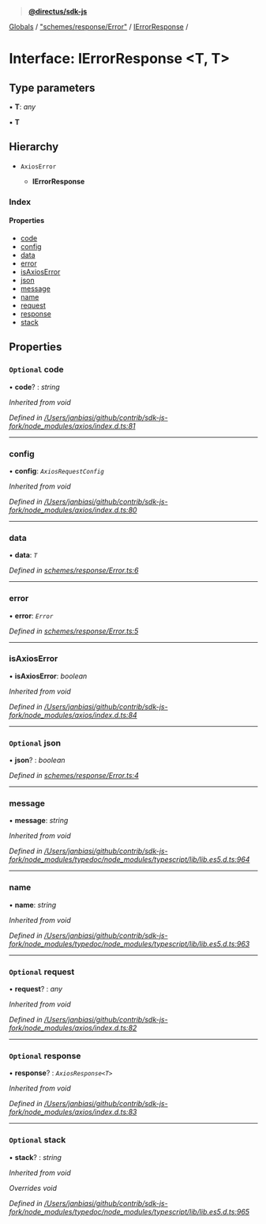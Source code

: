> **[@directus/sdk-js](../README.md)**

[Globals](../README.md) / ["schemes/response/Error"](../modules/_schemes_response_error_.md) / [IErrorResponse](_schemes_response_error_.ierrorresponse.md) /

# Interface: IErrorResponse <**T, T**>

## Type parameters

▪ **T**: *any*

▪ **T**

## Hierarchy

* `AxiosError`

  * **IErrorResponse**

### Index

#### Properties

* [code](_schemes_response_error_.ierrorresponse.md#optional-code)
* [config](_schemes_response_error_.ierrorresponse.md#config)
* [data](_schemes_response_error_.ierrorresponse.md#data)
* [error](_schemes_response_error_.ierrorresponse.md#error)
* [isAxiosError](_schemes_response_error_.ierrorresponse.md#isaxioserror)
* [json](_schemes_response_error_.ierrorresponse.md#optional-json)
* [message](_schemes_response_error_.ierrorresponse.md#message)
* [name](_schemes_response_error_.ierrorresponse.md#name)
* [request](_schemes_response_error_.ierrorresponse.md#optional-request)
* [response](_schemes_response_error_.ierrorresponse.md#optional-response)
* [stack](_schemes_response_error_.ierrorresponse.md#optional-stack)

## Properties

### `Optional` code

• **code**? : *string*

*Inherited from void*

*Defined in [/Users/janbiasi/github/contrib/sdk-js-fork/node_modules/axios/index.d.ts:81](https://github.com/direcuts/sdk-js/tree/master//Users/janbiasi/github/contrib/sdk-js-fork/node_modules/axios/index.d.ts#L81)*

___

###  config

• **config**: *`AxiosRequestConfig`*

*Inherited from void*

*Defined in [/Users/janbiasi/github/contrib/sdk-js-fork/node_modules/axios/index.d.ts:80](https://github.com/direcuts/sdk-js/tree/master//Users/janbiasi/github/contrib/sdk-js-fork/node_modules/axios/index.d.ts#L80)*

___

###  data

• **data**: *`T`*

*Defined in [schemes/response/Error.ts:6](https://github.com/direcuts/sdk-js/tree/master/schemes/response/Error.ts#L6)*

___

###  error

• **error**: *`Error`*

*Defined in [schemes/response/Error.ts:5](https://github.com/direcuts/sdk-js/tree/master/schemes/response/Error.ts#L5)*

___

###  isAxiosError

• **isAxiosError**: *boolean*

*Inherited from void*

*Defined in [/Users/janbiasi/github/contrib/sdk-js-fork/node_modules/axios/index.d.ts:84](https://github.com/direcuts/sdk-js/tree/master//Users/janbiasi/github/contrib/sdk-js-fork/node_modules/axios/index.d.ts#L84)*

___

### `Optional` json

• **json**? : *boolean*

*Defined in [schemes/response/Error.ts:4](https://github.com/direcuts/sdk-js/tree/master/schemes/response/Error.ts#L4)*

___

###  message

• **message**: *string*

*Inherited from void*

*Defined in [/Users/janbiasi/github/contrib/sdk-js-fork/node_modules/typedoc/node_modules/typescript/lib/lib.es5.d.ts:964](https://github.com/direcuts/sdk-js/tree/master//Users/janbiasi/github/contrib/sdk-js-fork/node_modules/typedoc/node_modules/typescript/lib/lib.es5.d.ts#L964)*

___

###  name

• **name**: *string*

*Inherited from void*

*Defined in [/Users/janbiasi/github/contrib/sdk-js-fork/node_modules/typedoc/node_modules/typescript/lib/lib.es5.d.ts:963](https://github.com/direcuts/sdk-js/tree/master//Users/janbiasi/github/contrib/sdk-js-fork/node_modules/typedoc/node_modules/typescript/lib/lib.es5.d.ts#L963)*

___

### `Optional` request

• **request**? : *any*

*Inherited from void*

*Defined in [/Users/janbiasi/github/contrib/sdk-js-fork/node_modules/axios/index.d.ts:82](https://github.com/direcuts/sdk-js/tree/master//Users/janbiasi/github/contrib/sdk-js-fork/node_modules/axios/index.d.ts#L82)*

___

### `Optional` response

• **response**? : *`AxiosResponse<T>`*

*Inherited from void*

*Defined in [/Users/janbiasi/github/contrib/sdk-js-fork/node_modules/axios/index.d.ts:83](https://github.com/direcuts/sdk-js/tree/master//Users/janbiasi/github/contrib/sdk-js-fork/node_modules/axios/index.d.ts#L83)*

___

### `Optional` stack

• **stack**? : *string*

*Inherited from void*

*Overrides void*

*Defined in [/Users/janbiasi/github/contrib/sdk-js-fork/node_modules/typedoc/node_modules/typescript/lib/lib.es5.d.ts:965](https://github.com/direcuts/sdk-js/tree/master//Users/janbiasi/github/contrib/sdk-js-fork/node_modules/typedoc/node_modules/typescript/lib/lib.es5.d.ts#L965)*
